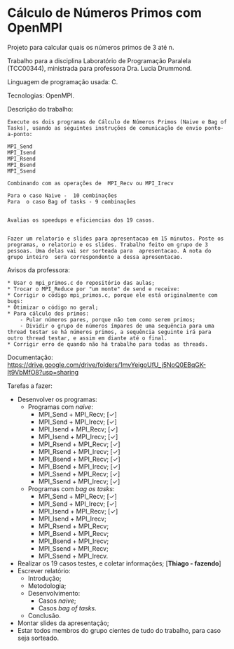 # Cálculo de Números Primos com OpenMPI

Projeto para calcular quais os números primos de 3 até n.

Trabalho para a disciplina Laboratório de Programação Paralela (TCC00344), ministrada para professora Dra. Lucia Drummond.

Linguagem de programação usada: C.

Tecnologias: OpenMPI.



Descrição do trabalho:

    Execute os dois programas de Cálculo de Números Primos (Naive e Bag of Tasks), usando as seguintes instruções de comunicação de envio ponto-a-ponto:

    MPI_Send
    MPI_Isend
    MPI_Rsend
    MPI_Bsend
    MPI_Ssend

    Combinando com as operações de  MPI_Recv ou MPI_Irecv

    Para o caso Naive -  10 combinações
    Para  o caso Bag of tasks - 9 combinações


    Avalias os speedups e eficiencias dos 19 casos.


    Fazer um relatorio e slides para apresentacao em 15 minutos. Poste os programas, o relatorio e os slides. Trabalho feito em grupo de 3 pessoas. Uma delas vai ser sorteada para  apresentacao. A nota do grupo inteiro  sera correspondente a dessa apresentacao.



Avisos da professora:

    * Usar o mpi_primos.c do repositório das aulas;
    * Trocar o MPI_Reduce por "um monte" de send e receive:
    * Corrigir o código mpi_primos.c, porque ele está originalmente com bugs:
    * Otimizar o código no geral;
    * Para cálculo dos primos:
        - Pular números pares, porque não tem como serem primos;
        - Dividir o grupo de números ímpares de uma sequência para uma thread testar se há números primos, a sequência seguinte irá para outro thread testar, e assim em diante até o final.
    * Corrigir erro de quando não há trabalho para todas as threads.


Documentação: https://drive.google.com/drive/folders/1mvYeigoUfU_j5NoQ0EBqGK-It9VbMfO8?usp=sharing


Tarefas a fazer:

* Desenvolver os programas:
    - Programas com _naive_:
        * MPI_Send + MPI_Recv; [✓]
        * MPI_Send + MPI_Irecv; [✓]
        * MPI_Isend + MPI_Recv; [✓]
        * MPI_Isend + MPI_Irecv; [✓]
        * MPI_Rsend + MPI_Recv; [✓]
        * MPI_Rsend + MPI_Irecv; [✓]
        * MPI_Bsend + MPI_Recv; [✓]
        * MPI_Bsend + MPI_Irecv; [✓]
        * MPI_Ssend + MPI_Recv; [✓]
        * MPI_Ssend + MPI_Irecv; [✓]
    - Programas com _bag os tasks_:
        * MPI_Send + MPI_Recv; [✓]
        * MPI_Send + MPI_Irecv; [✓]
        * MPI_Isend + MPI_Recv; [✓]
        * MPI_Isend + MPI_Irecv;
        * MPI_Rsend + MPI_Recv;
        * MPI_Bsend + MPI_Recv;
        * MPI_Bsend + MPI_Irecv;
        * MPI_Ssend + MPI_Recv;
        * MPI_Ssend + MPI_Irecv.
* Realizar os 19 casos testes, e coletar informações; [**Thiago - fazendo**]
* Escrever relatório:
    - Introdução;
    - Metodologia;
    - Desenvolvimento:
        * Casos _naive_;
        * Casos _bag of tasks_.
    - Conclusão.
* Montar slides da apresentação;
* Estar todos membros do grupo cientes de tudo do trabalho, para caso seja sorteado.